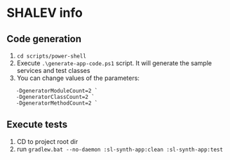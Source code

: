 # SHALEV info

## Code generation

1. `cd scripts/power-shell`
2. Execute `.\generate-app-code.ps1` script. It will generate the sample services and test classes
3. You can change values of the parameters:

``` 
   -DgeneratorModuleCount=2 `
   -DgeneratorClassCount=2 `
   -DgeneratorMethodCount=2 `
```

## Execute tests

1. CD to project root dir
2. run `gradlew.bat --no-daemon :sl-synth-app:clean :sl-synth-app:test`